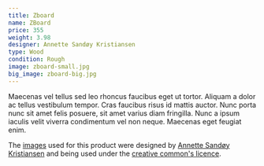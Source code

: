 ```yaml
---
title: Zboard
name: ZBoard
price: 355
weight: 3.98
designer: Annette Sandøy Kristiansen
type: Wood
condition: Rough
image: zboard-small.jpg
big_image: zboard-big.jpg
---
```


Maecenas vel tellus sed leo rhoncus faucibus eget ut tortor. Aliquam a dolor ac tellus vestibulum tempor. Cras faucibus risus id mattis auctor. Nunc porta nunc sit amet felis posuere, sit amet varius diam fringilla. Nunc a ipsum iaculis velit viverra condimentum vel non neque. Maecenas eget feugiat enim.

The [images][flickr] used for this product were designed by [Annette Sandøy Kristiansen][designer] and being used under the [creative common's licence][licence].

[flickr]: http://www.flickr.com/photos/50290212@N05/15653753373
[designer]: http://annettekri.no
[licence]: http://creativecommons.org/licenses/by/2.0